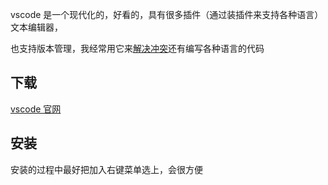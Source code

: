 vscode 是一个现代化的，好看的，具有很多插件（通过装插件来支持各种语言）文本编辑器，

也支持版本管理，我经常用它来[解决冲突](<>)还有编写各种语言的代码

## 下载

[vscode 官网](https://code.visualstudio.com/)

## 安装

安装的过程中最好把加入右键菜单选上，会很方便
